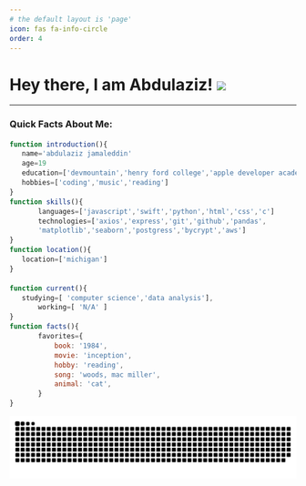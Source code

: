 ```yaml
---
# the default layout is 'page'
icon: fas fa-info-circle
order: 4
---
```


# Hey there, I am Abdulaziz! <img src="https://media.giphy.com/media/hvRJCLFzcasrR4ia7z/giphy.gif" width="25px">


___
### Quick Facts About Me:

 ```javascript
 function introduction(){  
	name='abdulaziz jamaleddin'
	age=19
	education=['devmountain','henry ford college','apple developer academy']
	hobbies=['coding','music','reading']
}
 function skills(){
        languages=['javascript','swift','python','html','css','c']
        technologies=['axios','express','git','github','pandas',
        'matplotlib','seaborn','postgress','bycrypt','aws']
 }
 function location(){
	location=['michigan']
}

 function current(){
	studying=[ 'computer science','data analysis'],
        working=[ 'N/A' ]
}
 function facts(){
        favorites={
            book: '1984',
            movie: 'inception',
            hobby: 'reading',
            song: 'woods, mac miller',
            animal: 'cat',
        }
}
```
<img src='/assets/github-user-contribution.svg'>

